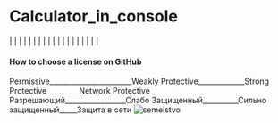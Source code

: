 # Calculator_in_console
|
|
|
|
|
|
|
|
|
|
|
|
|
|
|
|
|
|
|
#### How to choose a license on GitHub
   Permissive_______________________Weakly Protective_____________Strong Protective_________Network Protective
   Разрешающий_________________Слабо Защищенный__________Сильно защищенный_____Защита в сети
      ![semeistvo](https://github.com/SAYRUS1/Calculator_in_console/assets/100000618/4f109c32-13c2-4861-8cf4-1c4e8660f543)
